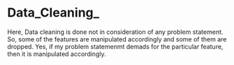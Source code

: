 # Data_Cleaning_
Here, Data cleaning is done not in consideration of any problem statement.
 So, some of the features are manipulated accordingly and some of them are dropped. 
 Yes, if my problem statemenmt demads for the particular feature, then it is manipulated accordingly.
